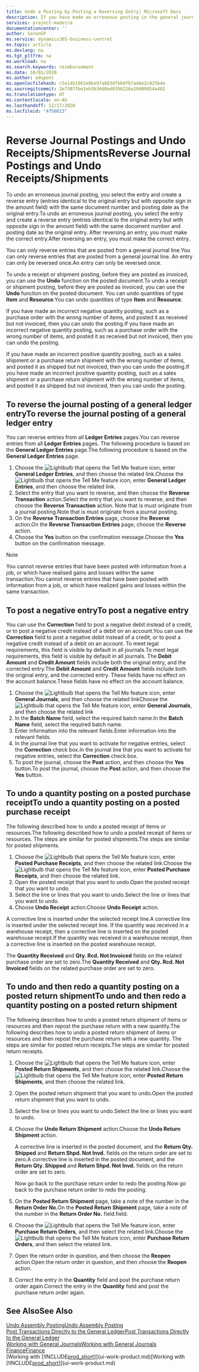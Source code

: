 ```yaml
---
title: Undo a Posting by Posting a Reversing Entry| Microsoft Docs
description: If you have made an erroneous posting in the general journal, then you can use the Reverse Transaction function to undo the posting with a correct audit trail.
services: project-madeira
documentationcenter: ''
author: SorenGP
ms.service: dynamics365-business-central
ms.topic: article
ms.devlang: na
ms.tgt_pltfrm: na
ms.workload: na
ms.search.keywords: reimbursement
ms.date: 10/01/2020
ms.author: edupont
ms.openlocfilehash: c5e14b19b2e8be97a683dfbb9fb7a46e2c825b4e
ms.sourcegitcommit: 2e7307fbe1eb3b34d0ad9356226a19409054a402
ms.translationtype: HT
ms.contentlocale: en-AU
ms.lasthandoff: 12/17/2020
ms.locfileid: "4750813"
---
```

# <a name="reverse-journal-postings-and-undo-receiptsshipments"></a><span data-ttu-id="1fa3a-103">Reverse Journal Postings and Undo Receipts/Shipments</span><span class="sxs-lookup"><span data-stu-id="1fa3a-103">Reverse Journal Postings and Undo Receipts/Shipments</span></span>
<span data-ttu-id="1fa3a-104">To undo an erroneous journal posting, you select the entry and create a reverse entry (entries identical to the original entry but with opposite sign in the amount field) with the same document number and posting date as the original entry.</span><span class="sxs-lookup"><span data-stu-id="1fa3a-104">To undo an erroneous journal posting, you select the entry and create a reverse entry (entries identical to the original entry but with opposite sign in the amount field) with the same document number and posting date as the original entry.</span></span> <span data-ttu-id="1fa3a-105">After reversing an entry, you must make the correct entry.</span><span class="sxs-lookup"><span data-stu-id="1fa3a-105">After reversing an entry, you must make the correct entry.</span></span>

<span data-ttu-id="1fa3a-106">You can only reverse entries that are posted from a general journal line.</span><span class="sxs-lookup"><span data-stu-id="1fa3a-106">You can only reverse entries that are posted from a general journal line.</span></span> <span data-ttu-id="1fa3a-107">An entry can only be reversed once.</span><span class="sxs-lookup"><span data-stu-id="1fa3a-107">An entry can only be reversed once.</span></span>

<span data-ttu-id="1fa3a-108">To undo a receipt or shipment posting, before they are posted as invoiced, you can use the **Undo** function on the posted document.</span><span class="sxs-lookup"><span data-stu-id="1fa3a-108">To undo a receipt or shipment posting, before they are posted as invoiced, you can use the **Undo** function on the posted document.</span></span> <span data-ttu-id="1fa3a-109">You can undo quantities of type **Item** and **Resource**.</span><span class="sxs-lookup"><span data-stu-id="1fa3a-109">You can undo quantities of type **Item** and **Resource**.</span></span>

<span data-ttu-id="1fa3a-110">If you have made an incorrect negative quantity posting, such as a purchase order with the wrong number of items, and posted it as received but not invoiced, then you can undo the posting.</span><span class="sxs-lookup"><span data-stu-id="1fa3a-110">If you have made an incorrect negative quantity posting, such as a purchase order with the wrong number of items, and posted it as received but not invoiced, then you can undo the posting.</span></span>

<span data-ttu-id="1fa3a-111">If you have made an incorrect positive quantity posting, such as a sales shipment or a purchase return shipment with the wrong number of items, and posted it as shipped but not invoiced, then you can undo the posting.</span><span class="sxs-lookup"><span data-stu-id="1fa3a-111">If you have made an incorrect positive quantity posting, such as a sales shipment or a purchase return shipment with the wrong number of items, and posted it as shipped but not invoiced, then you can undo the posting.</span></span>   

## <a name="to-reverse-the-journal-posting-of-a-general-ledger-entry"></a><span data-ttu-id="1fa3a-112">To reverse the journal posting of a general ledger entry</span><span class="sxs-lookup"><span data-stu-id="1fa3a-112">To reverse the journal posting of a general ledger entry</span></span>
<span data-ttu-id="1fa3a-113">You can reverse entries from all **Ledger Entries** pages.</span><span class="sxs-lookup"><span data-stu-id="1fa3a-113">You can reverse entries from all **Ledger Entries** pages.</span></span> <span data-ttu-id="1fa3a-114">The following procedure is based on the **General Ledger Entries** page.</span><span class="sxs-lookup"><span data-stu-id="1fa3a-114">The following procedure is based on the **General Ledger Entries** page.</span></span>
1. <span data-ttu-id="1fa3a-115">Choose the ![Lightbulb that opens the Tell Me feature](media/ui-search/search_small.png "Tell me what you want to do") icon, enter **General Ledger Entries**, and then choose the related link.</span><span class="sxs-lookup"><span data-stu-id="1fa3a-115">Choose the ![Lightbulb that opens the Tell Me feature](media/ui-search/search_small.png "Tell me what you want to do") icon, enter **General Ledger Entries**, and then choose the related link.</span></span>
2. <span data-ttu-id="1fa3a-116">Select the entry that you want to reverse, and then choose the **Reverse Transaction** action.</span><span class="sxs-lookup"><span data-stu-id="1fa3a-116">Select the entry that you want to reverse, and then choose the **Reverse Transaction** action.</span></span> <span data-ttu-id="1fa3a-117">Note that is must originate from a journal posting.</span><span class="sxs-lookup"><span data-stu-id="1fa3a-117">Note that is must originate from a journal posting.</span></span>
3. <span data-ttu-id="1fa3a-118">On the **Reverse Transaction Entries** page, choose the **Reverse** action.</span><span class="sxs-lookup"><span data-stu-id="1fa3a-118">On the **Reverse Transaction Entries** page, choose the **Reverse** action.</span></span>
4. <span data-ttu-id="1fa3a-119">Choose the **Yes** button on the confirmation message.</span><span class="sxs-lookup"><span data-stu-id="1fa3a-119">Choose the **Yes** button on the confirmation message.</span></span>

> [!NOTE]
> <span data-ttu-id="1fa3a-120">You cannot reverse entries that have been posted with information from a job, or which have realised gains and losses within the same transaction.</span><span class="sxs-lookup"><span data-stu-id="1fa3a-120">You cannot reverse entries that have been posted with information from a job, or which have realized gains and losses within the same transaction.</span></span>

## <a name="to-post-a-negative-entry"></a><span data-ttu-id="1fa3a-121">To post a negative entry</span><span class="sxs-lookup"><span data-stu-id="1fa3a-121">To post a negative entry</span></span>  
<span data-ttu-id="1fa3a-122">You can use the **Correction** field to post a negative debit instead of a credit, or to post a negative credit instead of a debit on an account.</span><span class="sxs-lookup"><span data-stu-id="1fa3a-122">You can use the **Correction** field to post a negative debit instead of a credit, or to post a negative credit instead of a debit on an account.</span></span> <span data-ttu-id="1fa3a-123">To meet legal requirements, this field is visible by default in all journals.</span><span class="sxs-lookup"><span data-stu-id="1fa3a-123">To meet legal requirements, this field is visible by default in all journals.</span></span> <span data-ttu-id="1fa3a-124">The **Debit Amount** and **Credit Amount** fields include both the original entry, and the corrected entry.</span><span class="sxs-lookup"><span data-stu-id="1fa3a-124">The **Debit Amount** and **Credit Amount** fields include both the original entry, and the corrected entry.</span></span> <span data-ttu-id="1fa3a-125">These fields have no effect on the account balance.</span><span class="sxs-lookup"><span data-stu-id="1fa3a-125">These fields have no effect on the account balance.</span></span>  

1.  <span data-ttu-id="1fa3a-126">Choose the ![Lightbulb that opens the Tell Me feature](media/ui-search/search_small.png "Tell me what you want to do") icon, enter **General Journals**, and then choose the related link</span><span class="sxs-lookup"><span data-stu-id="1fa3a-126">Choose the ![Lightbulb that opens the Tell Me feature](media/ui-search/search_small.png "Tell me what you want to do") icon, enter **General Journals**, and then choose the related link</span></span>  
2.  <span data-ttu-id="1fa3a-127">In the **Batch Name** field, select the required batch name.</span><span class="sxs-lookup"><span data-stu-id="1fa3a-127">In the **Batch Name** field, select the required batch name.</span></span>  
3.  <span data-ttu-id="1fa3a-128">Enter information into the relevant fields.</span><span class="sxs-lookup"><span data-stu-id="1fa3a-128">Enter information into the relevant fields.</span></span>  
4.  <span data-ttu-id="1fa3a-129">In the journal line that you want to activate for negative entries, select the **Correction** check box.</span><span class="sxs-lookup"><span data-stu-id="1fa3a-129">In the journal line that you want to activate for negative entries, select the **Correction** check box.</span></span>  
5.  <span data-ttu-id="1fa3a-130">To post the journal, choose the **Post** action, and then choose the **Yes** button.</span><span class="sxs-lookup"><span data-stu-id="1fa3a-130">To post the journal, choose the **Post** action, and then choose the **Yes** button.</span></span>

## <a name="to-undo-a-quantity-posting-on-a-posted-purchase-receipt"></a><span data-ttu-id="1fa3a-131">To undo a quantity posting on a posted purchase receipt</span><span class="sxs-lookup"><span data-stu-id="1fa3a-131">To undo a quantity posting on a posted purchase receipt</span></span>  
<span data-ttu-id="1fa3a-132">The following described how to undo a posted receipt of items or resources.</span><span class="sxs-lookup"><span data-stu-id="1fa3a-132">The following described how to undo a posted receipt of items or resources.</span></span> <span data-ttu-id="1fa3a-133">The steps are similar for posted shipments.</span><span class="sxs-lookup"><span data-stu-id="1fa3a-133">The steps are similar for posted shipments.</span></span>

1.  <span data-ttu-id="1fa3a-134">Choose the ![Lightbulb that opens the Tell Me feature](media/ui-search/search_small.png "Tell me what you want to do") icon, enter **Posted Purchase Receipts**, and then choose the related link.</span><span class="sxs-lookup"><span data-stu-id="1fa3a-134">Choose the ![Lightbulb that opens the Tell Me feature](media/ui-search/search_small.png "Tell me what you want to do") icon, enter **Posted Purchase Receipts**, and then choose the related link.</span></span>  
2.  <span data-ttu-id="1fa3a-135">Open the posted receipt that you want to undo.</span><span class="sxs-lookup"><span data-stu-id="1fa3a-135">Open the posted receipt that you want to undo.</span></span>  
3.  <span data-ttu-id="1fa3a-136">Select the line or lines that you want to undo.</span><span class="sxs-lookup"><span data-stu-id="1fa3a-136">Select the line or lines that you want to undo.</span></span>  
4.  <span data-ttu-id="1fa3a-137">Choose **Undo Receipt** action.</span><span class="sxs-lookup"><span data-stu-id="1fa3a-137">Choose **Undo Receipt** action.</span></span>

<span data-ttu-id="1fa3a-138">A corrective line is inserted under the selected receipt line.</span><span class="sxs-lookup"><span data-stu-id="1fa3a-138">A corrective line is inserted under the selected receipt line.</span></span> <span data-ttu-id="1fa3a-139">If the quantity was received in a warehouse receipt, then a corrective line is inserted on the posted warehouse receipt.</span><span class="sxs-lookup"><span data-stu-id="1fa3a-139">If the quantity was received in a warehouse receipt, then a corrective line is inserted on the posted warehouse receipt.</span></span>  

<span data-ttu-id="1fa3a-140">The **Quantity Received** and **Qty. Rcd. Not Invoiced** fields on the related purchase order are set to zero.</span><span class="sxs-lookup"><span data-stu-id="1fa3a-140">The **Quantity Received** and **Qty. Rcd. Not Invoiced** fields on the related purchase order are set to zero.</span></span>

## <a name="to-undo-and-then-redo-a-quantity-posting-on-a-posted-return-shipment"></a><span data-ttu-id="1fa3a-141">To undo and then redo a quantity posting on a posted return shipment</span><span class="sxs-lookup"><span data-stu-id="1fa3a-141">To undo and then redo a quantity posting on a posted return shipment</span></span>
<span data-ttu-id="1fa3a-142">The following describes how to undo a posted return shipment of items or resources and then repost the purchase return with a new quantity.</span><span class="sxs-lookup"><span data-stu-id="1fa3a-142">The following describes how to undo a posted return shipment of items or resources and then repost the purchase return with a new quantity.</span></span> <span data-ttu-id="1fa3a-143">The steps are similar for posted return receipts.</span><span class="sxs-lookup"><span data-stu-id="1fa3a-143">The steps are similar for posted return receipts.</span></span>

1.  <span data-ttu-id="1fa3a-144">Choose the ![Lightbulb that opens the Tell Me feature](media/ui-search/search_small.png "Tell me what you want to do") icon, enter **Posted Return Shipments**, and then choose the related link.</span><span class="sxs-lookup"><span data-stu-id="1fa3a-144">Choose the ![Lightbulb that opens the Tell Me feature](media/ui-search/search_small.png "Tell me what you want to do") icon, enter **Posted Return Shipments**, and then choose the related link.</span></span>  
2.  <span data-ttu-id="1fa3a-145">Open the posted return shipment that you want to undo.</span><span class="sxs-lookup"><span data-stu-id="1fa3a-145">Open the posted return shipment that you want to undo.</span></span>
3. <span data-ttu-id="1fa3a-146">Select the line or lines you want to undo.</span><span class="sxs-lookup"><span data-stu-id="1fa3a-146">Select the line or lines you want to undo.</span></span>  

4.  <span data-ttu-id="1fa3a-147">Choose the **Undo Return Shipment** action.</span><span class="sxs-lookup"><span data-stu-id="1fa3a-147">Choose the **Undo Return Shipment** action.</span></span>  

    <span data-ttu-id="1fa3a-148">A corrective line is inserted in the posted document, and the **Return Qty. Shipped** and **Return Shpd. Not Invd.** fields on the return order are set to zero.</span><span class="sxs-lookup"><span data-stu-id="1fa3a-148">A corrective line is inserted in the posted document, and the **Return Qty. Shipped** and **Return Shpd. Not Invd.** fields on the return order are set to zero.</span></span>  

    <span data-ttu-id="1fa3a-149">Now go back to the purchase return order to redo the posting.</span><span class="sxs-lookup"><span data-stu-id="1fa3a-149">Now go back to the purchase return order to redo the posting.</span></span>  

5.  <span data-ttu-id="1fa3a-150">On the **Posted Return Shipment** page, take a note of the number in the **Return Order No.**</span><span class="sxs-lookup"><span data-stu-id="1fa3a-150">On the **Posted Return Shipment** page, take a note of the number in the **Return Order No.**</span></span> <span data-ttu-id="1fa3a-151">field.</span><span class="sxs-lookup"><span data-stu-id="1fa3a-151">field.</span></span>  
6.  <span data-ttu-id="1fa3a-152">Choose the ![Lightbulb that opens the Tell Me feature](media/ui-search/search_small.png "Tell me what you want to do") icon, enter **Purchase Return Orders**, and then select the related link.</span><span class="sxs-lookup"><span data-stu-id="1fa3a-152">Choose the ![Lightbulb that opens the Tell Me feature](media/ui-search/search_small.png "Tell me what you want to do") icon, enter **Purchase Return Orders**, and then select the related link.</span></span>  
7.  <span data-ttu-id="1fa3a-153">Open the return order in question, and then choose the **Reopen** action.</span><span class="sxs-lookup"><span data-stu-id="1fa3a-153">Open the return order in question, and then choose the **Reopen** action.</span></span>  
8.  <span data-ttu-id="1fa3a-154">Correct the entry in the **Quantity** field and post the purchase return order again.</span><span class="sxs-lookup"><span data-stu-id="1fa3a-154">Correct the entry in the **Quantity** field and post the purchase return order again.</span></span>  

## <a name="see-also"></a><span data-ttu-id="1fa3a-155">See Also</span><span class="sxs-lookup"><span data-stu-id="1fa3a-155">See Also</span></span>
[<span data-ttu-id="1fa3a-156">Undo Assembly Posting</span><span class="sxs-lookup"><span data-stu-id="1fa3a-156">Undo Assembly Posting</span></span>](assembly-how-to-undo-assembly-posting.md)  
[<span data-ttu-id="1fa3a-157">Post Transactions Directly to the General Ledger</span><span class="sxs-lookup"><span data-stu-id="1fa3a-157">Post Transactions Directly to the General Ledger</span></span>](finance-how-post-transactions-directly.md)  
[<span data-ttu-id="1fa3a-158">Working with General Journals</span><span class="sxs-lookup"><span data-stu-id="1fa3a-158">Working with General Journals</span></span>](ui-work-general-journals.md)  
[<span data-ttu-id="1fa3a-159">Finance</span><span class="sxs-lookup"><span data-stu-id="1fa3a-159">Finance</span></span>](finance.md)  
<span data-ttu-id="1fa3a-160">[Working with [!INCLUDE[prod_short](includes/prod_short.md)]](ui-work-product.md)</span><span class="sxs-lookup"><span data-stu-id="1fa3a-160">[Working with [!INCLUDE[prod_short](includes/prod_short.md)]](ui-work-product.md)</span></span>  
